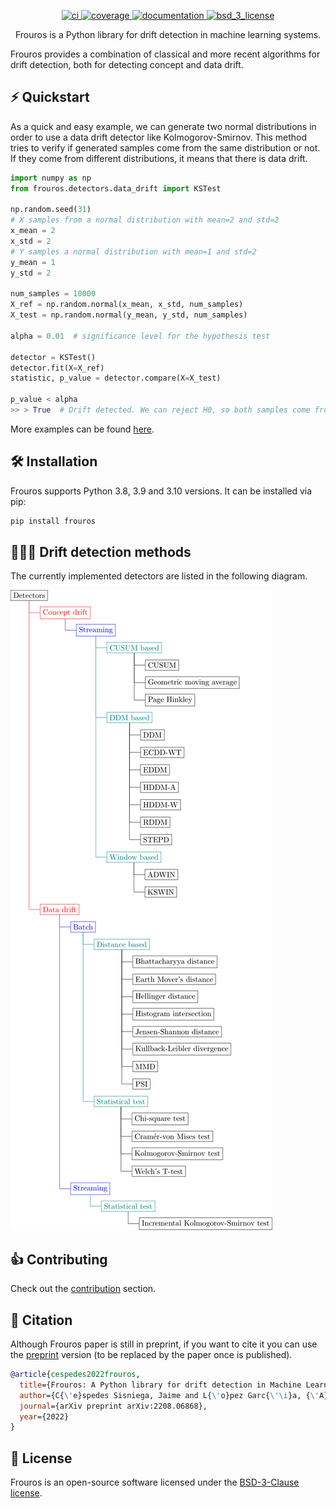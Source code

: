 [//]: # (![Frouros logo]&#40;logo.svg&#41;)

<p align="center">
  <!-- CI -->
  <a href="https://github.com/IFCA/frouros/actions/workflows/ci.yml">
    <img src="https://github.com/IFCA/frouros/actions/workflows/ci.yml/badge.svg?style=flat-square" alt="ci"/>
  </a>
  <!-- Code coverage -->
  <a href="https://codecov.io/gh/IFCA/frouros">
    <img src="https://codecov.io/gh/IFCA/frouros/branch/main/graph/badge.svg?token=DLKQSWYTYM" alt="coverage"/>
  </a>
  <!-- Documentation -->
  <a href="https://frouros.readthedocs.io/">
    <img src="https://readthedocs.org/projects/frouros/badge/?version=latest" alt="documentation"/>
  </a>
  <!-- License -->
  <a href="https://opensource.org/licenses/BSD-3-Clause">
    <img src="https://img.shields.io/badge/License-BSD%203--Clause-blue.svg" alt="bsd_3_license">
  </a>
</p>

<p align="center">Frouros is a Python library for drift detection in machine learning systems.</p>

Frouros provides a combination of classical and more recent algorithms for drift detection, both for detecting concept and data drift.

## ⚡️ Quickstart

As a quick and easy example, we can generate two normal distributions in order to use a data drift detector like Kolmogorov-Smirnov. This method tries to verify if generated samples come from the same distribution or not. If they come from different distributions, it means that there is data drift.

```python
import numpy as np
from frouros.detectors.data_drift import KSTest

np.random.seed(31)
# X samples from a normal distribution with mean=2 and std=2
x_mean = 2
x_std = 2
# Y samples a normal distribution with mean=1 and std=2
y_mean = 1
y_std = 2

num_samples = 10000
X_ref = np.random.normal(x_mean, x_std, num_samples)
X_test = np.random.normal(y_mean, y_std, num_samples)

alpha = 0.01  # significance level for the hypothesis test

detector = KSTest()
detector.fit(X=X_ref)
statistic, p_value = detector.compare(X=X_test)

p_value < alpha
>> > True  # Drift detected. We can reject H0, so both samples come from different distributions.
```

More examples can be found [here](https://frouros.readthedocs.io/en/latest/examples.html).

## 🛠 Installation

Frouros supports Python 3.8, 3.9 and 3.10 versions. It can be installed via pip:

```bash
pip install frouros
```

## 🕵🏻‍♂️️ Drift detection methods

The currently implemented detectors are listed in the following diagram.

![Detectors diagram](images/detectors.png)

## 👍 Contributing

Check out the [contribution](https://github.com/IFCA/frouros/blob/main/CONTRIBUTING.md) section.

## 💬 Citation

Although Frouros paper is still in preprint, if you want to cite it you can use the [preprint](https://arxiv.org/abs/2208.06868) version (to be replaced by the paper once is published).

```bibtex
@article{cespedes2022frouros,
  title={Frouros: A Python library for drift detection in Machine Learning problems},
  author={C{\'e}spedes Sisniega, Jaime and L{\'o}pez Garc{\'\i}a, {\'A}lvaro },
  journal={arXiv preprint arXiv:2208.06868},
  year={2022}
}
```

## 📝 License

Frouros is an open-source software licensed under the [BSD-3-Clause license](https://github.com/IFCA/frouros/blob/main/LICENSE).